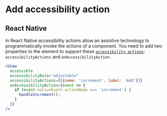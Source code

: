 # Add accessibility action

## React Native

In React Native accessibility actions allow an assistive technology to programmatically invoke the actions of a component.
You need to add two properties to the element to support these [`accessibility actions`](https://reactnative.dev/docs/accessibility#accessibility-actions): `accessibilityActions` and `onAccessibilityAction`.

```jsx
<View
  accessible
  accessibilityRole="adjustable"
  accessibilityActions={[{name: 'increment', label: 'Add'}]}
  onAccessibilityAction={event => {
    if (event.nativeEvent.actionName === 'increment') {
      handleIncrement();
    }
  }}
/>
```